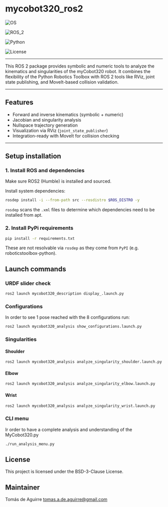 # mycobot320_ros2

![OS](https://img.shields.io/ubuntu/v/ubuntu-wallpapers/jammy?logo=ubuntu)

![ROS_2](https://img.shields.io/ros/v/humble/rclcpp?logo=ros)

![Python](https://img.shields.io/badge/Python-3.10-blue?logo=python)

![License](https://img.shields.io/badge/License-BSD--3--Clause-green)

---

This ROS 2 package provides symbolic and numeric tools to analyze the kinematics and singularities 
of the myCobot320 robot. It combines the flexibility of the Python Robotics Toolbox with ROS 2 tools 
like RViz, joint state publishing, and MoveIt-based collision validation.

---

## Features

- Forward and inverse kinematics (symbolic + numeric)
- Jacobian and singularity analysis
- Nullspace trajectory generation
- Visualization via RViz (`joint_state_publisher`)
- Integration-ready with MoveIt for collision checking

---

## Setup installation

### 1. Install ROS and dependencies

Make sure ROS2 (Humble) is installed and sourced.

Install system dependencies:

```bash
rosdep install -i --from-path src --rosdistro $ROS_DISTRO -y
```
`rosdep` scans the `.xml` files to determine which dependencies need to be installed from apt.

### 2. Install PyPi requirements
```bash
pip install -r requirements.txt
```
These are not resolvable via `rosdep` as they come from `PyPI` (e.g. roboticstoolbox-python).

## Launch commands

### URDF slider check

```bash
ros2 launch mycobot320_description display_.launch.py
```

### Configurations

In order to see 1 pose reached with the 8 configurations run:
```bash
ros2 launch mycobot320_analysis show_configurations.launch.py
```

### Singularities

#### Shoulder
```bash
ros2 launch mycobot320_analysis analyze_singularity_shoulder.launch.py
```

#### Elbow
```bash
ros2 launch mycobot320_analysis analyze_singularity_elbow.launch.py
```

#### Wrist
```bash
ros2 launch mycobot320_analysis analyze_singularity_wrist.launch.py
```

### CLI menu

Ir order to have a complete analysis and understanding of the MyCobot320.py

```bash
./run_analysis_menu.py 
```

## License

This project is licensed under the BSD-3-Clause License.

## Maintainer

Tomás de Aguirre
tomas.a.de.aguirre@gmail.com